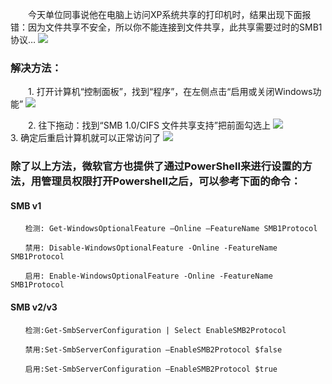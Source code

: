 　　今天单位同事说他在电脑上访问XP系统共享的打印机时，结果出现下面报错：因为文件共享不安全，所以你不能连接到文件共享，此共享需要过时的SMB1协议…
<img src = 'https://img2020.cnblogs.com/blog/2034475/202012/2034475-20201208105047672-1483129223.png'>
　　

### 解决方法：

　　1. 打开计算机“控制面板”，找到“程序”，在左侧点击“启用或关闭Windows功能”
<img src = 'https://img2020.cnblogs.com/blog/2034475/202012/2034475-20201208105302083-774827153.png'>
　　

 　　2. 往下拖动：找到“SMB 1.0/CIFS 文件共享支持”把前面勾选上
<img src = 'https://img2020.cnblogs.com/blog/2034475/202012/2034475-20201208105350458-2081729669.png'>
　　
 　　3. 确定后重启计算机就可以正常访问了
<img src = 'https://img2020.cnblogs.com/blog/2034475/202012/2034475-20201208105424416-329483421.png'>
　　

### 除了以上方法，微软官方也提供了通过PowerShell来进行设置的方法，用管理员权限打开Powershell之后，可以参考下面的命令：   

#### SMB v1
```
　　检测: Get-WindowsOptionalFeature –Online –FeatureName SMB1Protocol

　　禁用: Disable-WindowsOptionalFeature -Online -FeatureName SMB1Protocol

　　启用: Enable-WindowsOptionalFeature -Online -FeatureName SMB1Protocol
```
#### SMB v2/v3
```
　　检测:Get-SmbServerConfiguration | Select EnableSMB2Protocol

　　禁用:Set-SmbServerConfiguration –EnableSMB2Protocol $false

　　启用:Set-SmbServerConfiguration –EnableSMB2Protocol $true
```